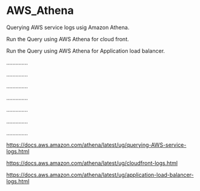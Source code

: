 # AWS_Athena

Querying AWS service logs usig Amazon Athena.

Run the Query using AWS Athena for cloud front.

Run the Query using AWS Athena for Application load balancer.

..............

..............

..............

..............

..............

..............

..............


https://docs.aws.amazon.com/athena/latest/ug/querying-AWS-service-logs.html


https://docs.aws.amazon.com/athena/latest/ug/cloudfront-logs.html


https://docs.aws.amazon.com/athena/latest/ug/application-load-balancer-logs.html
